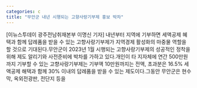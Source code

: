 ```yaml
---
categories: c
title: "무안군 내년 시행되는 고향사랑기부제 홍보 박차"
---
```

[이뉴스투데이 광주전남취재본부 이명신 기자] 내년부터 지역에 기부하면 세액공제 혜택과 함께 답례품을 받을 수 있는 고향사랑기부제가 지역경제 활성화의 마중물 역할을 할 것으로 기대된다.무안군이 2023년 1월 시행되는 고향사랑기부제의 성공적인 정착을 위해 제도 알리기와 사전준비에 박차를 가하고 있다.개인이 타 지자체에 연간 500만원까지 기부할 수 있는 고향사랑기부제는 기부액 10만원까지는 전액, 초과분은 16.5% 세액공제 해택과 함께 30% 이내의 답례품을 받을 수 있는 제도이다.그동안 무안군은 현수막, 옥외전광판, 전단지 등을
